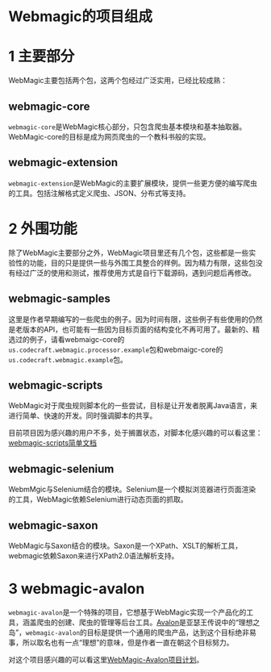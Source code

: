 # Webmagic的项目组成

# 1 主要部分

WebMagic主要包括两个包，这两个包经过广泛实用，已经比较成熟：

## webmagic-core

`webmagic-core`是WebMagic核心部分，只包含爬虫基本模块和基本抽取器。WebMagic-core的目标是成为网页爬虫的一个教科书般的实现。

## webmagic-extension

`webmagic-extension`是WebMagic的主要扩展模块，提供一些更方便的编写爬虫的工具。包括注解格式定义爬虫、JSON、分布式等支持。

# 2 外围功能

除了WebMagic主要部分之外，WebMagic项目里还有几个包，这些都是一些实验性的功能，目的只是提供一些与外围工具整合的样例。因为精力有限，这些包没有经过广泛的使用和测试，推荐使用方式是自行下载源码，遇到问题后再修改。

## webmagic-samples

这里是作者早期编写的一些爬虫的例子。因为时间有限，这些例子有些使用的仍然是老版本的API，也可能有一些因为目标页面的结构变化不再可用了。最新的、精选过的例子，请看webmaigc-core的`us.codecraft.webmagic.processor.example`包和webmaigc-core的`us.codecraft.webmagic.example`包。

## webmagic-scripts

WebMagic对于爬虫规则脚本化的一些尝试，目标是让开发者脱离Java语言，来进行简单、快速的开发。同时强调脚本的共享。

目前项目因为感兴趣的用户不多，处于搁置状态，对脚本化感兴趣的可以看这里：[webmagic-scripts简单文档](https://github.com/code4craft/webmagic/tree/master/webmagic-scripts)

## webmagic-selenium

WebmMgic与Selenium结合的模块。Selenium是一个模拟浏览器进行页面渲染的工具，WebMagic依赖Selenium进行动态页面的抓取。

## webmagic-saxon

WebMagic与Saxon结合的模块。Saxon是一个XPath、XSLT的解析工具，webmagic依赖Saxon来进行XPath2.0语法解析支持。

# 3 webmagic-avalon

`webmagic-avalon`是一个特殊的项目，它想基于WebMagic实现一个产品化的工具，涵盖爬虫的创建、爬虫的管理等后台工具。[Avalon](http://zh.wikipedia.org/wiki/阿瓦隆)是亚瑟王传说中的“理想之岛”，`webmagic-avalon`的目标是提供一个通用的爬虫产品，达到这个目标绝非易事，所以取名也有一点“理想”的意味，但是作者一直在朝这个目标努力。

对这个项目感兴趣的可以看这里[WebMagic-Avalon项目计划](https://github.com/code4craft/webmagic/issues/43)。